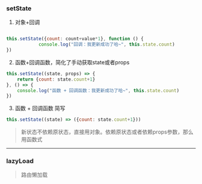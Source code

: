### setState 
1. 对象+回调
```jsx

this.setState({count: count+value*1}, function () {
            console.log("回调：我更新成功了哈~", this.state.count)
})

```
2. 函数+回调函数，简化了手动获取state或者props
```jsx
this.setState((state, props) => {
    return {count: state.count+1}
}, () => {
    console.log("函数 + 回调函数：我更新成功了哈~", this.state.count)
})
```

3. 函数 + 回调函数 简写
```jsx
this.setState((state) => ({count: state.count+1}))
```

> 新状态不依赖原状态，直接用对象。依赖原状态或者依赖props参数，那么用函数式

---

### lazyLoad
> 路由懒加载

